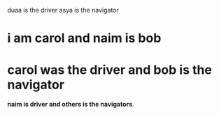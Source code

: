 
duaa is the driver asya is the navigator 

# i am carol and naim is bob

# carol was the driver and bob is the navigator

**naim is driver and others is the navigators**.
